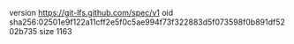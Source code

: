 version https://git-lfs.github.com/spec/v1
oid sha256:02501e9f122a11cff2e5f0c5ae994f73f322883d5f073598f0b891df5202b735
size 1163
